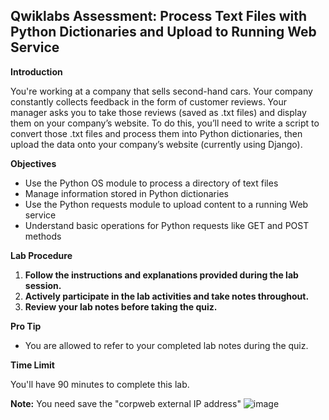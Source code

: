 ## Qwiklabs Assessment: Process Text Files with Python Dictionaries and Upload to Running Web Service

**Introduction**

You're working at a company that sells second-hand cars. Your company constantly collects feedback in the form of customer reviews. Your manager asks you to take those reviews (saved as .txt files) and display them on your company’s website. To do this, you’ll need to write a script to convert those .txt files and process them into Python dictionaries, then upload the data onto your company’s website (currently using Django).

**Objectives**

* Use the Python OS module to process a directory of text files
* Manage information stored in Python dictionaries
* Use the Python requests module to upload content to a running Web service
* Understand basic operations for Python requests like GET and POST methods

**Lab Procedure**

1. **Follow the instructions and explanations provided during the lab session.**
2. **Actively participate in the lab activities and take notes throughout.**
3. **Review your lab notes before taking the quiz.**

**Pro Tip**

* You are allowed to refer to your completed lab notes during the quiz.

**Time Limit**

You'll have 90 minutes to complete this lab.

**Note:** You need save the "corpweb external IP address"
![image](https://github.com/user-attachments/assets/490aecf7-3ce8-4463-9808-45f9bf1f89df)
